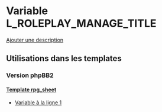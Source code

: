 # Variable L_ROLEPLAY_MANAGE_TITLE
[Ajouter une description](https://fa-tvars.appspot.com/var/L_ROLEPLAY_MANAGE_TITLE)

## Utilisations dans les templates

### Version phpBB2

#### [Template rpg_sheet](subsilver/rpg_sheet.md)
* [Variable &agrave; la ligne 1](../subsilver/rpg_sheet.tpl#L1)